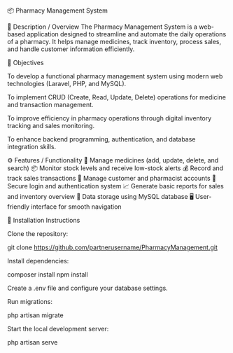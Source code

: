 📦 Pharmacy Management System

📝 Description / Overview
The Pharmacy Management System is a web-based application designed to streamline and automate the daily operations of a pharmacy. It helps manage medicines, track inventory, process sales, and handle customer information efficiently. 

🎯 Objectives

To develop a functional pharmacy management system using modern web technologies (Laravel, PHP, and MySQL).

To implement CRUD (Create, Read, Update, Delete) operations for medicine and transaction management.

To improve efficiency in pharmacy operations through digital inventory tracking and sales monitoring.

To enhance backend programming, authentication, and database integration skills.

⚙️ Features / Functionality
💊 Manage medicines (add, update, delete, and search)
📦 Monitor stock levels and receive low-stock alerts
💰 Record and track sales transactions
👥 Manage customer and pharmacist accounts
🔐 Secure login and authentication system
📈 Generate basic reports for sales and inventory overview
💾 Data storage using MySQL database
🖥️ User-friendly interface for smooth navigation

🧩 Installation Instructions

Clone the repository:

git clone https://github.com/partnerusername/PharmacyManagement.git


Install dependencies:

composer install
npm install


Create a .env file and configure your database settings.

Run migrations:

php artisan migrate


Start the local development server:

php artisan serve
